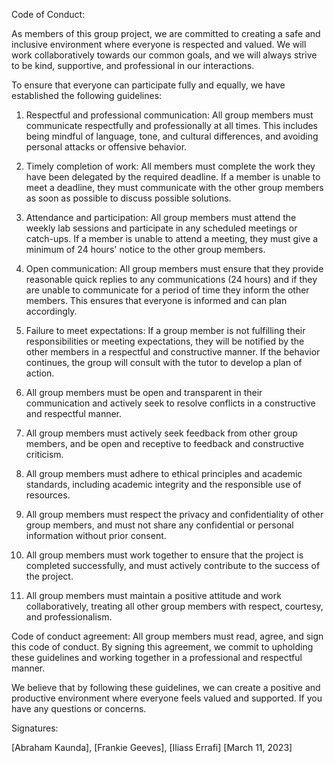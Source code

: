 Code of Conduct:

As members of this group project, we are committed to creating a safe and inclusive environment where everyone is respected and valued. We will work collaboratively towards our common goals, and we will always strive to be kind, supportive, and professional in our interactions.

To ensure that everyone can participate fully and equally, we have established the following guidelines:

1. Respectful and professional communication: All group members must communicate respectfully and professionally at all times. This includes being mindful of language, tone, and cultural differences, and avoiding personal attacks or offensive behavior.

2. Timely completion of work: All members must complete the work they have been delegated by the required deadline. If a member is unable to meet a deadline, they must communicate with the other group members as soon as possible to discuss possible solutions.

3. Attendance and participation: All group members must attend the weekly lab sessions and participate in any scheduled meetings or catch-ups. If a member is unable to attend a meeting, they must give a minimum of 24 hours' notice to the other group members.

4. Open communication: All group members must ensure that they provide reasonable quick replies to any communications (24 hours) and if they are unable to communicate for a period of time they inform the other members. This ensures that everyone is informed and can plan accordingly.

5. Failure to meet expectations: If a group member is not fulfilling their responsibilities or meeting expectations, they will be notified by the other members in a respectful and constructive manner. If the behavior continues, the group will consult with the tutor to develop a plan of action.

6. All group members must be open and transparent in their communication and actively seek to resolve conflicts in a constructive and respectful manner.

7. All group members must actively seek feedback from other group members, and be open and receptive to feedback and constructive criticism.

8. All group members must adhere to ethical principles and academic standards, including academic integrity and the responsible use of resources.

9. All group members must respect the privacy and confidentiality of other group members, and must not share any confidential or personal information without prior consent.

10. All group members must work together to ensure that the project is completed successfully, and must actively contribute to the success of the project.

11. All group members must maintain a positive attitude and work collaboratively, treating all other group members with respect, courtesy, and professionalism.

Code of conduct agreement: All group members must read, agree, and sign this code of conduct. By signing this agreement, we commit to upholding these guidelines and working together in a professional and respectful manner.

We believe that by following these guidelines, we can create a positive and productive environment where everyone feels valued and supported. If you have any questions or concerns.


Signatures: 

[Abraham Kaunda], [Frankie Geeves], [Iliass Errafi] [March 11, 2023]
